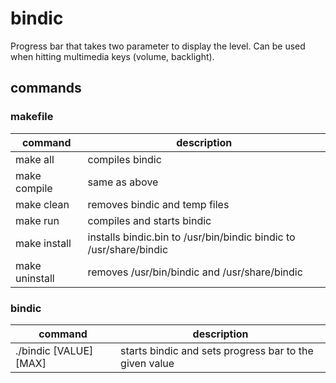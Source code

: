 # bindic

Progress bar that takes two parameter to display the level. Can be used when hitting multimedia keys (volume, backlight).

## commands

### makefile

| command | description |
| - | - |
| make all | compiles bindic |
| make compile | same as above |
| make clean | removes bindic and temp files |
| make run | compiles and starts bindic |
| make install | installs bindic.bin to /usr/bin/bindic bindic to /usr/share/bindic |
| make uninstall | removes /usr/bin/bindic and /usr/share/bindic |

### bindic

| command | description |
| - | - |
| ./bindic \[VALUE\] \[MAX\] | starts bindic and sets progress bar to the given value |
